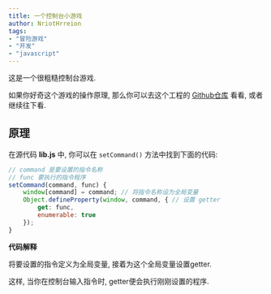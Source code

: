 ```yaml
---
title: 一个控制台小游戏
author: NriotHrreion
tags:
- "冒险游戏"
- "开发"
- "javascript"
---
```


这是一个很粗糙控制台游戏.

如果你好奇这个游戏的操作原理, 那么你可以去这个工程的 [Github仓库](https://github.com/NriotHrreion/Console-game) 看看, 或者继续往下看.

## 原理

在源代码 **lib.js** 中, 你可以在 `setCommand()` 方法中找到下面的代码:

```javascript
// command 是要设置的指令名称
// func 要执行的指令程序
setCommand(command, func) {
    window[command] = command; // 将指令名称设为全局变量
    Object.defineProperty(window, command, { // 设置 getter
        get: func,
        enumerable: true
    });
}
```

**代码解释**

将要设置的指令定义为全局变量, 接着为这个全局变量设置getter.

这样, 当你在控制台输入指令时, getter便会执行刚刚设置的程序.
